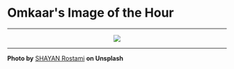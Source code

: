 # Omkaar's Image of the Hour

---

<div align="center">

<a href="https://unsplash.com/photos/desert-landscape-with-ancient-ruins-under-a-blue-sky-wr043mLkFnY">
  <img src="https://images.unsplash.com/photo-1747035817788-6172edb58363?crop=entropy&cs=tinysrgb&fit=max&fm=jpg&ixid=M3w3NjA2Nzh8MHwxfHJhbmRvbXx8fHx8fHx8fDE3NDk0NzA0MDB8&ixlib=rb-4.1.0&q=80&w=1080" style="max-width:100%; height:auto;">
</a>



</div>

---

**Photo by** [SHAYAN Rostami](https://unsplash.com/@shayan_rostami) **on Unsplash**
